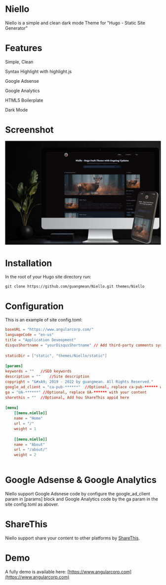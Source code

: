 # Niello
Niello is a simple and clean dark mode Theme for "Hugo - Static Site Generator"


# Features

Simple, Clean

Syntax Highlight with highlight.js

Google Adsense

Google Analytics

HTML5 Boilerplate

Dark Mode


# Screenshot
![Theme Screenshot](https://raw.githubusercontent.com/guangmean/Niello/master/images/theme_sc_home.png)

# Installation

In the root of your Hugo site directory run:

```shell
git clone https://github.com/guangmean/Niello.git themes/Niello
```

# Configuration
This is an example of site config.toml:

```toml
baseURL = "https://www.angularcorp.com/"
languageCode = "en-us"
title = "Application Deveopment"
disqusShortname = "yourDisqusShortname" // Add third-party comments system

staticDir = ["static", "themes/Niello/static"]

[params]
keywords = ""   //SEO keywords
description = ""    //Site description
copyright = "&#xA9; 2019 - 2022 by guangmean. All Rights Reserved."
google_ad_client = "ca-pub-******"  //Optional, replace ca-pub-****** with your content
ga = "UA-******" //Optional, replace UA-****** with your content
sharethis = ""  //Optional, Add hou ShareThis appid here

[menu]
    [[menu.niello]]
    name = "Home"
    url = "/"
    weight = 1

    [[menu.niello]]
    name = "About"
    url = "/about/"
    weight = 2
    
```

# Google Adsense & Google Analytics
Niello support Google Adsnese code by configure the google_ad_client param in [params] block and Google Analytics code by the ga param in the site config.toml as abover. 

# ShareThis
Niello support share your content to other platforms by [ShareThis](https://sharethis.com).

# Demo

A fully demo is available here:	[https://www.angularcorp.com](https://www.angularcorp.com) 


